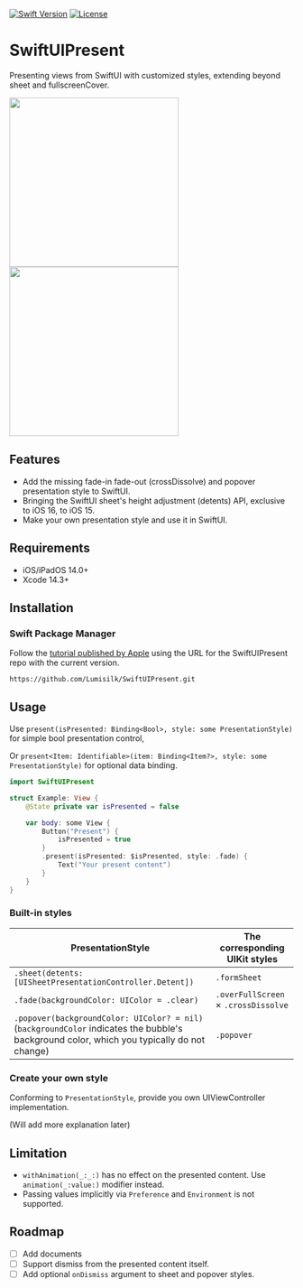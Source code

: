 [![Swift Version][swift-image]][swift-url]
[![License][license-image]][license-url]

# SwiftUIPresent

Presenting views from SwiftUI with customized styles, extending beyond sheet and fullscreenCover.

<p align="row">
<img src= "https://github.com/Lumisilk/SwiftUIPresent/assets/11924267/00605e81-4f51-4a06-9cc2-b1a2eb1688f4" width="300" >
<img src= "https://github.com/Lumisilk/SwiftUIPresent/assets/11924267/94f4fabf-348b-4515-b407-9b13f686ebe1" width="300" >
</p>

## Features

- Add the missing fade-in fade-out (crossDissolve) and popover presentation style to SwiftUI.
- Bringing the SwiftUI sheet's height adjustment (detents) API, exclusive to iOS 16, to iOS 15.
- Make your own presentation style and use it in SwiftUI.

## Requirements

- iOS/iPadOS 14.0+
- Xcode 14.3+

## Installation

### Swift Package Manager

Follow the [tutorial published by Apple](https://developer.apple.com/documentation/xcode/adding_package_dependencies_to_your_app) using the URL for the SwiftUIPresent repo with the current version.

`https://github.com/Lumisilk/SwiftUIPresent.git`

## Usage

Use `present(isPresented: Binding<Bool>, style: some PresentationStyle)` for simple bool presentation control,

Or `present<Item: Identifiable>(item: Binding<Item?>, style: some PresentationStyle)` for optional data binding.

```swift
import SwiftUIPresent

struct Example: View {
    @State private var isPresented = false

    var body: some View {
        Button("Present") {
            isPresented = true
        }
        .present(isPresented: $isPresented, style: .fade) {
            Text("Your present content")
        }
    }
}
```

### Built-in styles

| PresentationStyle                                            | The corresponding UIKit styles       |
| ------------------------------------------------------------ | ------------------------------------ |
| `.sheet(detents: [UISheetPresentationController.Detent])`    | `.formSheet`                         |
| `.fade(backgroundColor: UIColor = .clear)`                   | `.overFullScreen` × `.crossDissolve` |
| `.popover(backgroundColor: UIColor? = nil)`<br /> (`backgroundColor` indicates the bubble's background color, which you typically do not change) | `.popover`                           |

### Create your own style

Conforming to  `PresentationStyle`, provide you own UIViewController implementation.

(Will add more explanation later)

## Limitation

- `withAnimation(_:_:)` has no effect on the presented content. Use `animation(_:value:)` modifier instead.
- Passing values implicitly via `Preference` and `Environment` is not supported.

## Roadmap

- [ ] Add documents
- [ ] Support dismiss from the presented content itself.
- [ ] Add optional  `onDismiss` argument to sheet and popover styles.

[swift-image]: https://img.shields.io/badge/swift-5.8-orange.svg
[swift-url]: https://swift.org/
[license-image]: https://img.shields.io/badge/License-MIT-blue.svg
[license-url]: LICENSE
